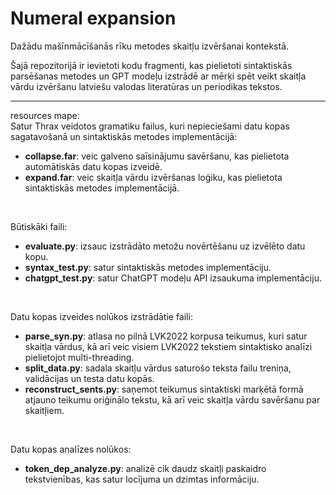 # Numeral expansion
Dažādu mašīnmācīšanās rīku metodes skaitļu izvēršanai kontekstā.

Šajā repozitorijā ir ievietoti kodu fragmenti, kas pielietoti sintaktiskās parsēšanas metodes un GPT modeļu izstrādē ar mērķi spēt veikt skaitļa vārdu izvēršanu latviešu valodas literatūras un periodikas tekstos.
___
resources mape: <br>
  Satur Thrax veidotos gramatiku failus, kuri nepieciešami datu kopas sagatavošanā un sintaktiskās metodes implementācijā:
  * **collapse.far**: veic galveno saīsinājumu savēršanu, kas pielietota automātiskās datu kopas izveidē.
  * **expand.far**: veic skaitļa vārdu izvēršanas loģiku, kas pielietota sintaktiskās metodes implementācijā.
<br>

Būtiskāki faili:
  * **evaluate.py**: izsauc izstrādāto metožu novērtēšanu uz izvēlēto datu kopu.
  * **syntax_test.py**: satur sintaktiskās metodes implementāciju.
  * **chatgpt_test.py**: satur ChatGPT modeļu API izsaukuma implementāciju.
<br>

Datu kopas izveides nolūkos izstrādātie faili:
  * **parse_syn.py**: atlasa no pilnā LVK2022 korpusa teikumus, kuri satur skaitļa vārdus, kā arī veic visiem LVK2022 tekstiem sintaktisko analīzi pielietojot multi-threading.
  * **split_data.py**: sadala skaitļu vārdus saturošo teksta failu treniņa, validācijas un testa datu kopās.
  * **reconstruct_sents.py**: saņemot teikumus sintaktiski marķētā formā atjauno teikumu oriģinālo tekstu, kā arī veic skaitļa vārdu savēršanu par skaitļiem.
<br>

Datu kopas analīzes nolūkos:
* **token_dep_analyze.py**: analizē cik daudz skaitļi paskaidro tekstvienības, kas satur locījuma un dzimtas informāciju.
